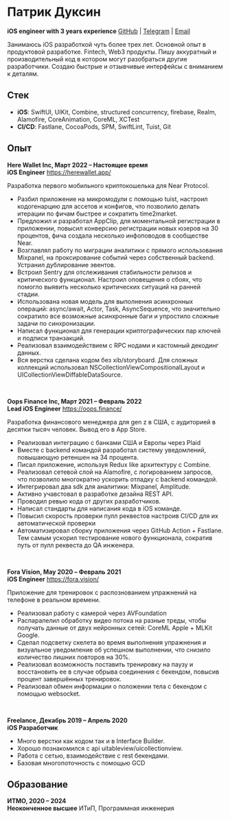 
# Патрик Дуксин 
**iOS engineer with 3 years experience**
[GitHub](https://github.com/elro-root) | [Telegram](https://t.me/elro_here) | [Email](mailto:patrikduksin@gmail.com)

Занимаюсь iOS разработкой чуть более трех лет. Основной опыт в продуктовой разработке. Fintech, Web3 продукты. Пишу аккуратный и производительный код в котором могут разобраться другие разработчики. Создаю быстрые и отзывчивые интерфейсы с вниманием к деталям.

Стек
-
- **iOS**: SwiftUI, UIKit, Combine, structured concurrency, firebase, Realm, Alamofire, CoreAnimation, CoreML, XCTest
- **CI/CD**: Fastlane, CocoaPods, SPM, SwiftLint, Tuist, Git

Опыт
-
**Here Wallet Inc, Март 2022 – Настоящее время <br>
iOS Engineer** 
https://herewallet.app/

Разработка первого мобильного криптокошелька для Near Protocol.

- Разбил приложение на микромодули с помощью tuist, настроил кодогенарцию для ассетов и конфигов, что позволило делать итерации по фичам быстрее и сократить time2market.
- Предложил и разработал AppClip, для моментальной регистрации в приложении, повысил конверсию регистрации новых юзеров на 30 процентов,  фича создала несколько инфоповодов в сообществе Near. 
- Возглавлял работу по миграции аналитики с прямого использования Mixpanel, на проксирование событий через собственный backend. Устранил дублирование эвентов. 
- Встроил Sentry для отслеживания стабильности релизов и критического функционал. Настроил оповещения о сбоях, что помогло выявить несколько критических ситуаций на ранней стадии. 
- Использована новая модель для выполнения асинхронных операций: async/await, Actor, Task, AsyncSequence, что значительно сократило все возможные асинхронные баги и упростило сложные задачи по синхронизации.
- Написал функционал для генерации криптографических пар ключей и подписи транзакций.
- Реализовал взаимодействием с RPC нодами и кастомный декодинг данных.
- Вся верстка сделана кодом без xib/storyboard. Для сложных коллекций использовал NSCollectionViewCompositionalLayout и UICollectionViewDiffableDataSource.

<br>

**Oops Finance Inc, Март 2021 – Февраль 2022 <br>
Lead iOS Engineer**
https://oops.finance/

Разработка финансового менеджера для gen z в США, с аудиторией в десятки тысяч человек. Вывод его в App Store.

- Реализовал интеграцию с банками США и Европы через Plaid
- Вместе с backend командой разработал систему уведомлений, повышающую ретеншен на 34 процента. 
- Писал приложение, используя Redux like архитектуру с Combine.
- Реализовал сетевой слой на Alamofire, с логированием запросов, что позволило многократно ускорить отладку с backend командой.
- Интегрировал два sdk для аналитики: Mixpanel, Amplitude.
- Активно учавстовал в разработке дезайна REST API.
- Проводил ревью кода от других разработчиков. 
- Написал стандарты для написания кода в iOS команде.
- Повысил скорость проверки пулл реквестов настроив CI/CD для их автоматической проверки
- Автоматизировал сборку приложения через GitHub Action + Fastlane. Тем самым ускорил тестирование нового функционала, сократив путь от пулл реквеста до QA инженера. 
<br>

**Fora Vision, May 2020 – Февраль 2021 <br>
iOS Engineer**
https://fora.vision/

Приложение для тренировок с распознованием упражнений на телефоне в реальном времени.

- Реализовал работу с камерой через AVFoundation
- Распаралелил обработку видео потока на разные треды, чтобы получать данные от двух нейронных сетей: CoreML Apple + MLKit Google.
- Сделал подсветку скелета во время выполнения упражнения и визуальное уведомление об успешном выполнении, что снизило количество лишних повторов на 30%.
- Реализовал возможность поставить тренировку на паузу и восстановить ее в случае обрыва соединения с бекендом, повысив процент завершённых тренировок.
- Реализовал обмен информации о положении тела с бекендом с помощью websocket.
<br>

**Freelance, Декабрь 2019 – Апрель 2020 <br>
iOS Разработчик**

- Много верстки как кодом так и в Interface Builder.
- Хорошо познакомился с api uitableview/uicollectionview. 
- Работа с сетью, взаимодействие с rest бекендами. 
- Базовая многопоточность с помощью GCD


Образование
- 
**ИТМО, 2020 – 2024 <br>
Неоконченное высшее**
ИТиП, Программная инженерия
